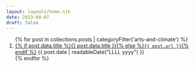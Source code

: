 ```yaml
---
layout: layouts/home.njk
date: 2023-04-07
draft: false
---
```

<ol reversed class="postlist" style="counter-reset: start-from {{ (postslistCounter or postslist.length) + 1 }}">
{% for post in collections.posts | categoryFilter('arts-and-climate') %}
	<li class="postlist-item{% if post.url == url %} postlist-item-active{% endif %}">
		<a href="{{ post.url }}" class="postlist-link">{% if post.data.title %}{{ post.data.title }}{% else %}<code>{{ post.url }}</code>{% endif %}</a>
		<time class="postlist-date" datetime="{{ post.date | htmlDateString }}">{{ post.date | readableDate("LLLL yyyy") }}</time>
	</li>
{% endfor %}
</ol>
